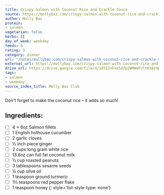 ```yaml
---
title: Crispy Salmon with Coconut Rice and Crackle Sauce
source: https://mollybaz.com/crispy-salmon-with-coconut-rice-and-crackle-sauce/
author: Molly Baz
protein:
- salmon
vegetarian: false
herbs: []
day_of_week: weekday
feeds: 0
rating: 3
category: dinner
url: "/notes/mollybaz.com/crispy-salmon-with-coconut-rice-and-crackle-sauce.html"
external_url: https://mollybaz.com/crispy-salmon-with-coconut-rice-and-crackle-sauce/
drive_url: https://drive.google.com/file/d/1OlEInFox5UZp2WMWePJltD3Az9pMn_ok/view?usp=drive_link
tags:
- salmon
- weekday
source_index_title: Molly Baz Club
---
```


Don't forget to make the coconut rice – it adds so much!

## Ingredients:

- [ ] 4 × 6oz Salmon fillets
- [ ] 1 English hothouse cucumber
- [ ] 2 garlic cloves
- [ ] ½ inch piece ginger
- [ ] 2 cups long grain white rice
- [ ] 13.6oz can full fat coconut milk
- [ ] ½ cup roasted peanuts
- [ ] 3 tablespoons sesame seeds
- [ ] ¼ cup olive oil
- [ ] 1 teaspoon ground turmeric
- [ ] 1½ teaspoons red pepper flake
- [ ] 1 teaspoon honey
{: style='list-style-type: none'}
